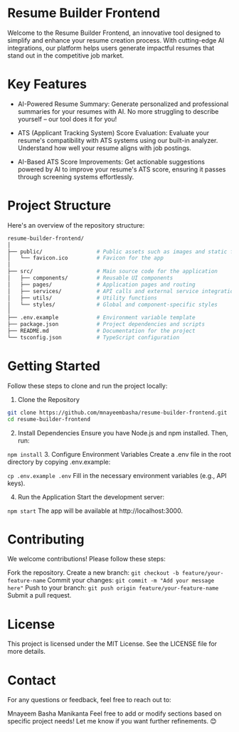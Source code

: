 # Resume Builder Frontend

Welcome to the Resume Builder Frontend, an innovative tool designed to simplify and enhance your resume creation process. With cutting-edge AI integrations, our platform helps users generate impactful resumes that stand out in the competitive job market.

# Key Features
- AI-Powered Resume Summary:
Generate personalized and professional summaries for your resumes with AI. No more struggling to describe yourself – our tool does it for you!

- ATS (Applicant Tracking System) Score Evaluation:
Evaluate your resume's compatibility with ATS systems using our built-in analyzer. Understand how well your resume aligns with job postings.

- AI-Based ATS Score Improvements:
Get actionable suggestions powered by AI to improve your resume's ATS score, ensuring it passes through screening systems effortlessly.

# Project Structure
Here's an overview of the repository structure:

```bash
resume-builder-frontend/
│
├── public/                 # Public assets such as images and static files
│   └── favicon.ico         # Favicon for the app
│
├── src/                    # Main source code for the application
│   ├── components/         # Reusable UI components
│   ├── pages/              # Application pages and routing
│   ├── services/           # API calls and external service integrations
│   ├── utils/              # Utility functions
│   └── styles/             # Global and component-specific styles
│
├── .env.example            # Environment variable template
├── package.json            # Project dependencies and scripts
├── README.md               # Documentation for the project
└── tsconfig.json           # TypeScript configuration
```

# Getting Started
Follow these steps to clone and run the project locally:

1. Clone the Repository
```bash
git clone https://github.com/mnayeembasha/resume-builder-frontend.git
cd resume-builder-frontend
```
2. Install Dependencies
Ensure you have Node.js and npm installed. Then, run:

```npm install```
3. Configure Environment Variables
Create a .env file in the root directory by copying .env.example:

```cp .env.example .env```
Fill in the necessary environment variables (e.g., API keys).

4. Run the Application
Start the development server:

```npm start```
The app will be available at http://localhost:3000.

# Contributing
We welcome contributions! Please follow these steps:

Fork the repository.
Create a new branch:
```git checkout -b feature/your-feature-name```
Commit your changes:
```git commit -m "Add your message here"```
Push to your branch:
```git push origin feature/your-feature-name```
Submit a pull request.
# License
This project is licensed under the MIT License. See the LICENSE file for more details.

# Contact
For any questions or feedback, feel free to reach out to:

Mnayeem Basha
Manikanta
Feel free to add or modify sections based on specific project needs! Let me know if you want further refinements. 😊
